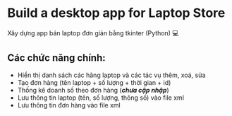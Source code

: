 # Build a desktop app for Laptop Store
Xây dựng app bán laptop đơn giản bằng tkinter (Python) 💻

## Các chức năng chính: 
* Hiển thị danh sách các hãng laptop và các tác vụ thêm, xoá, sửa
* Tạo đơn hàng (tên laptop + số lượng + thời gian + id)
* Thống kê doanh số theo đơn hàng (***chưa cập nhập***)
* Lưu thông tin laptop (tên, số lượng, thông số) vào file xml 
* Lưu thông tin đơn hàng vào file xml 
